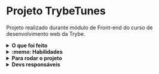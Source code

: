 # Projeto TrybeTunes

Projeto realizado durante módulo de Front-end do curso de desenvolvimento web da Trybe.

<details>
  <summary><strong>O que foi feito</strong></summary></br>

  <p>
  Neste projeto, foi desenvolvido uma aplicação capaz de reproduzir músicas das mais variadas bandas e artistas, criar uma lista de músicas favoritas e editar o perfil da pessoa usuária logada. Essa aplicação será capaz de:

  - Fazer login;
  - Pesquisar por uma banda ou artista;
  - Listar os álbuns disponíveis dessa banda ou artista;
  - Visualizar as músicas de um álbum selecionado;
  - Reproduzir uma prévia das músicas deste álbum;
  - Favoritar e desfavoritar músicas;
  - Ver a lista de músicas favoritas;
  - Ver o perfil da pessoa logada;
  - Editar o perfil da pessoa logada;

  </p>

</details>

<details>
  <summary><strong>:memo: Habilidades</strong></summary><br />

  - Utilizar a biblioteca `React Router`
  - Fazer requisições e consumir dados vindos de uma `API`;
  - Utilizar os `ciclos de vida` de um componente React;
  - Utilizar a função `setState` de forma a garantir que um determinado código só é executado após o estado ser atualizado
  - Utilizar o componente `BrowserRouter` corretamente;
  - Criar rotas, mapeando o caminho da URL com o componente correspondente, via `Route`;
  - Utilizar o `Switch` do `React Router`
  - Criar links de navegação na aplicação com o componente `Link`;

</details>

</details>
<details>
  <summary><strong>Para rodar o projeto</strong></summary></br>

  - Clone o projeto desse repositório para sua máquina;
  - Execute ```npm install```;
  - Execute ```npm start``` rodar a aplicação;
  
</details>
<details>
  <summary><strong>Devs responsáveis</strong></summary>

  - [@Murilo-MRS](https://github.com/Murilo-MRS)

</details>
<!-- Olá, Tryber!
Esse é apenas um arquivo inicial para o README do seu projeto.
É essencial que você preencha esse documento por conta própria, ok?
Não deixe de usar nossas dicas de escrita de README de projetos, e deixe sua criatividade brilhar!
:warning: IMPORTANTE: você precisa deixar nítido:
- quais arquivos/pastas foram desenvolvidos por você; 
- quais arquivos/pastas foram desenvolvidos por outra pessoa estudante;
- quais arquivos/pastas foram desenvolvidos pela Trybe.
-->